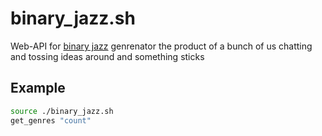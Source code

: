 # binary_jazz.sh
Web-API for [binary jazz](https://binaryjazz.us) genrenator the product of a bunch of us chatting and tossing ideas around and something sticks

## Example
```bash
source ./binary_jazz.sh
get_genres "count"
```
